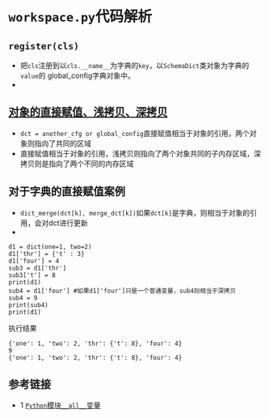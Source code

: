 # `workspace.py`代码解析

## `register(cls)`
* 把`cls`注册到以`cls.__name__`为字典的`key`，以`SchemaDict`类对象为字典的`value`的
  global_config字典对象中。
* 

## [对象的直接赋值、浅拷贝、深拷贝](https://www.runoob.com/w3cnote/python-understanding-dict-copy-shallow-or-deep.html)
* `dct = another_cfg or global_config`直接赋值相当于对象的引用，两个对象则指向了共同的区域
* 直接赋值相当于对象的引用，浅拷贝则指向了两个对象共同的子内存区域，深拷贝则是指向了两个不同的内存区域

## 对于字典的直接赋值案例
* `dict_merge(dct[k], merge_dct[k])`如果`dct[k]`是字典，则相当于对象的引用，会对dct进行更新
* 
```text
d1 = dict(one=1, two=2)
d1['thr'] = {'t' : 3}
d1['four'] = 4
sub3 = d1['thr']
sub3['t'] = 8
print(d1)
sub4 = d1['four'] #如果d1['four']只是一个普通变量，sub4则相当于深拷贝
sub4 = 9 
print(sub4)
print(d1)
```
执行结果
```text
{'one': 1, 'two': 2, 'thr': {'t': 8}, 'four': 4}
9
{'one': 1, 'two': 2, 'thr': {'t': 8}, 'four': 4}
```

## 参考链接
* 1 [`Python`模块`__all__`变量](http://c.biancheng.net/view/2401.html)
